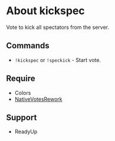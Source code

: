 # About kickspec
Vote to kick all spectators from the server.

## Commands
* `!kickspec` or `!speckick` - Start vote.

## Require
* Colors
* [NativeVotesRework](https://github.com/TouchMe-Inc/l4d2_nativevotes_rework)

## Support
* ReadyUp
